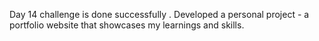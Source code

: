 Day 14 challenge is done successfully .
Developed a personal project - a portfolio website that showcases my learnings and skills.

